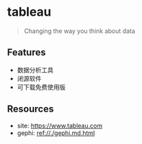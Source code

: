# tableau

> Changing the way you think about data

## Features

* 数据分析工具
* 闭源软件
* 可下载免费使用版


## Resources

* site: <https://www.tableau.com>
* gephi: <ref://./gephi.md.html>


